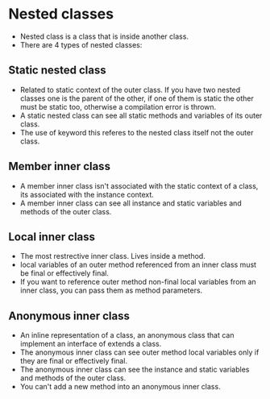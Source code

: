 # Nested classes

- Nested class is a class that is inside another class.
- There are 4 types of nested classes:

## Static nested class
- Related to static context of the outer class. If you have two nested classes one is the parent of the other, if one of them is static the other must be static too, otherwise a compilation error is thrown.
- A static nested class can see all static methods and variables of its outer class.
- The use of keyword this referes to the nested class itself not the outer class.

## Member inner class

- A member inner class isn't associated with the static context of a class, its associated with the instance context.
- A member inner class can see all instance and static variables and methods of the outer class.

## Local inner class

- The most restrective inner class. Lives inside a method.
- local variables of an outer method referenced from an inner class must be final or effectively final.
- If you want to reference outer method non-final local variables from an inner class, you can pass them as method parameters.

## Anonymous inner class

- An inline representation of a class, an anonymous class that can implement an interface of extends a class.
- The anonymous inner class can see outer method local variables only if they are final or effectively final.
- The anonymous inner class can see the instance and static variables and methods of the outer class.
- You can't add a new method into an anonymous inner class.